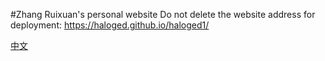 #Zhang Ruixuan's personal website
Do not delete the website address for deployment: https://haloged.github.io/haloged1/

[中文](./README.md "中文")
